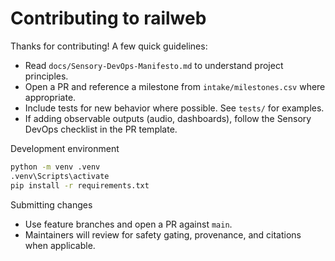 # Contributing to railweb

Thanks for contributing! A few quick guidelines:

- Read `docs/Sensory-DevOps-Manifesto.md` to understand project principles.
- Open a PR and reference a milestone from `intake/milestones.csv` where appropriate.
- Include tests for new behavior where possible. See `tests/` for examples.
- If adding observable outputs (audio, dashboards), follow the Sensory DevOps checklist in the PR template.

Development environment

```cmd
python -m venv .venv
.venv\Scripts\activate
pip install -r requirements.txt
```

Submitting changes

- Use feature branches and open a PR against `main`.
- Maintainers will review for safety gating, provenance, and citations when applicable.
